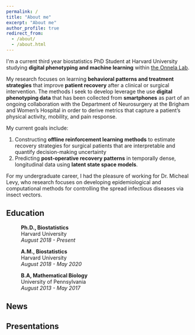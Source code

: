 ```yaml
---
permalink: /
title: "About me"
excerpt: "About me"
author_profile: true
redirect_from: 
  - /about/
  - /about.html
---
```


I'm a current third year biostatistics PhD Student at Harvard University studying **digital phenotyping and machine learning** within [the Onnela Lab](https://www.hsph.harvard.edu/onnela-lab/). 

My research focuses on learning **behavioral patterns and treatment strategies** that improve **patient recovery** after a clinical or surgical intervention. The methods I seek to develop leverage the use **digital phenotyping data** that has been collected from **smartphones** as part of an ongoing collaboration with the Department of Neurosurgery at the Brigham and Women’s Hospital in order to derive metrics that capture a patient’s physical activity, mobility, and pain response.

My current goals include: 
1. Constructing **offline reinforcement learning methods** to estimate recovery strategies for surgical patients that are interpretable and quantify decision-making uncertainty
1. Predicting **post-operative recovery patterns** in temporally dense, longitudinal data using **latent state space models**. 

For my undergraduate career, I had the pleasure of working for Dr. Micheal Levy, who research focuses on developing epidemiological and computational methods for controlling the spread infectious diseases via insect vectors.

## Education

<p style="margin-left: 40px"><b>Ph.D., Biostatistics</b>
<br> Harvard University
<br><i>August 2018 - Present</i></p>

<p style="margin-left: 40px"><b>A.M., Biostatistics</b>
<br> Harvard University
<br><i>August 2018 - May 2020</i></p>

<p style="margin-left: 40px"><b>B.A, Mathematical Biology</b>
<br> University of Pennsylvania
<br><i>August 2013 - May 2017</i></p>

## News

## Presentations
